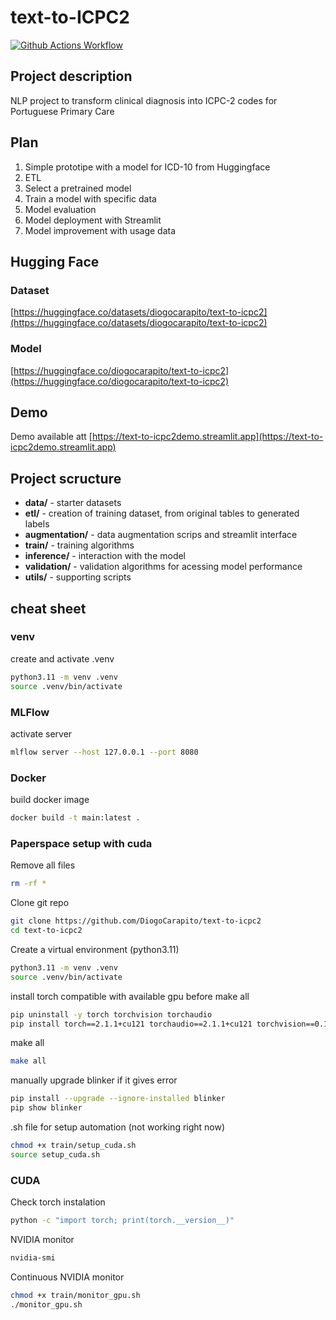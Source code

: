# text-to-ICPC2

[![Github Actions Workflow](https://github.com/DiogoCarapito/text-to-icpc2/actions/workflows/main.yaml/badge.svg)](https://github.com/DiogoCarapito/text-to-icpc2/actions/workflows/main.yaml)

## Project description

NLP project to transform clinical diagnosis into ICPC-2 codes for Portuguese Primary Care

## Plan

1. Simple prototipe with a model for ICD-10 from Huggingface
2. ETL
3. Select a pretrained model
4. Train a model with specific data
5. Model evaluation
6. Model deployment with Streamlit
7. Model improvement with usage data

## Hugging Face

### Dataset

[https://huggingface.co/datasets/diogocarapito/text-to-icpc2](https://huggingface.co/datasets/diogocarapito/text-to-icpc2)

### Model

[https://huggingface.co/diogocarapito/text-to-icpc2](https://huggingface.co/diogocarapito/text-to-icpc2)

## Demo

Demo available att [https://text-to-icpc2demo.streamlit.app](https://text-to-icpc2demo.streamlit.app)

## Project scructure

- **data/** - starter datasets
- **etl/** - creation of training dataset, from original tables to generated labels
- **augmentation/** - data augmentation scrips and streamlit interface
- **train/** - training algorithms
- **inference/** - interaction with the model
- **validation/** - validation algorithms for acessing model performance
- **utils/** - supporting scripts

## cheat sheet

### venv

create and activate .venv

```bash
python3.11 -m venv .venv
source .venv/bin/activate
```

### MLFlow

activate server

```bash
mlflow server --host 127.0.0.1 --port 8080
```

### Docker

build docker image

```bash
docker build -t main:latest .
```

### Paperspace setup with cuda

Remove all files

```bash
rm -rf *
```

Clone git repo

```bash
git clone https://github.com/DiogoCarapito/text-to-icpc2
cd text-to-icpc2
```

Create a virtual environment (python3.11)

```bash
python3.11 -m venv .venv
source .venv/bin/activate
```

install torch compatible with available gpu before make all

```bash
pip uninstall -y torch torchvision torchaudio
pip install torch==2.1.1+cu121 torchaudio==2.1.1+cu121 torchvision==0.16.1+cu121 -f https://download.pytorch.org/whl/torch_stable.html
```

make all

```bash
make all
```

manually upgrade blinker if it gives error

```bash
pip install --upgrade --ignore-installed blinker
pip show blinker
```

.sh file for setup automation (not working right now)

```bash
chmod +x train/setup_cuda.sh
source setup_cuda.sh
```

### CUDA

Check torch instalation

```bash
python -c "import torch; print(torch.__version__)"
```

NVIDIA monitor

```bash
nvidia-smi
```

Continuous NVIDIA monitor

```bash
chmod +x train/monitor_gpu.sh
./monitor_gpu.sh
```

